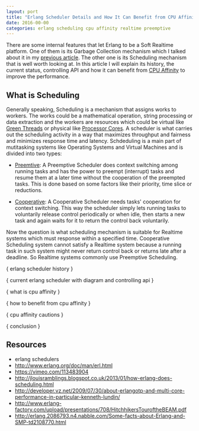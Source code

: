 ```yaml
---
layout: port
title: "Erlang Scheduler Details and How It Can Benefit from CPU Affinity"
date: 2016-00-00
categories: erlang scheduling cpu affinity realtime preemptive
---
```


There are some internal features that let Erlang to be a Soft Realtime platform. One of them is its Garbage Collection mechanism which I talked about it in my [previous article](--link--). The other one is its Scheduling mechanism that is well worth looking at. In this article I will explain its history, the current status, controlling API and how it can benefit from [CPU Affinity](--link--) to improve the performance.

## What is Scheduling

Generally speaking, Scheduling is a mechanism that assigns works to workers. The works could be a mathematical operation, string processing or data extraction and the workers are resources which could be virtual like [Green Threads](--like--) or physical like [Processor Cores](--link--). A scheduler is what carries out the scheduling activity in a way that maximizes throughput and fairness and minimizes response time and latency. Schdeduling is a main part of mutitasking systems like Operating Systems and Virtual Machines and is divided into two types:

* [Preemtive](--link--): A Preemptive Scheduler does context switching among running tasks and has the power to preempt (interrupt) tasks and resume them at a later time without the cooperation of the preempted tasks. This is done based on some factors like their priority, time slice or reductions.

* [Cooperative](--link--):  A Cooperative Scheduler needs tasks' cooperation for context switching. This way the scheduler simply lets running tasks to voluntarily release control periodically or when idle, then starts a new task and again waits for it to return the control back voluntarily.

Now the question is what scheduling mechanism is suitable for Realtime systems which must response within a specified time. Cooperative Scheduling system cannot satisfy a Realtime system because a running task in such system might never return control back or returns late after a deadline. So Realtime systems commonly use Preemptive Scheduling.

{ erlang scheduler history }

{ current erlang scheduler with diagram and controlling api }

{ what is cpu affinity }

{ how to benefit from cpu affinity }

{ cpu affinity cautions }

{ conclusion }

## Resources

* erlang schedulers
 * http://www.erlang.org/doc/man/erl.html
 * https://vimeo.com/113483904
 * http://jlouisramblings.blogspot.co.uk/2013/01/how-erlang-does-scheduling.html
 * http://developer.vz.net/2009/07/30/about-erlangotp-and-multi-core-performance-in-particular-kenneth-lundin/
 * http://www.erlang-factory.com/upload/presentations/708/HitchhikersTouroftheBEAM.pdf
 * http://erlang.2086793.n4.nabble.com/Some-facts-about-Erlang-and-SMP-td2108770.html
